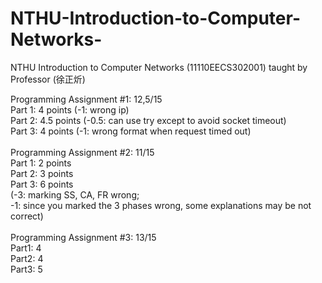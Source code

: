 # NTHU-Introduction-to-Computer-Networks-<br />
NTHU Introduction to Computer Networks (11110EECS302001) taught by Professor (徐正炘)<br />
	
Programming Assignment #1: 12,5/15<br />
Part 1: 4 points (-1: wrong ip)<br />
Part 2: 4.5 points (-0.5: can use try except to avoid socket timeout)<br />
Part 3: 4 points (-1: wrong format when request timed out)<br />
<br />
Programming Assignment #2: 11/15<br />
Part 1: 2 points<br />
Part 2: 3 points<br />
Part 3: 6 points<br />
(-3: marking SS, CA, FR wrong;<br />
-1: since you marked the 3 phases wrong, some explanations may be not correct)<br />
<br />
Programming Assignment #3: 13/15<br />
Part1: 4<br />
Part2: 4<br />
Part3: 5<br />
